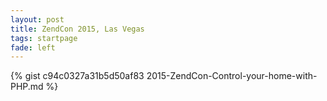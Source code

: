 ```yaml
---
layout: post
title: ZendCon 2015, Las Vegas
tags: startpage
fade: left
---
```

{% gist c94c0327a31b5d50af83 2015-ZendCon-Control-your-home-with-PHP.md %}
